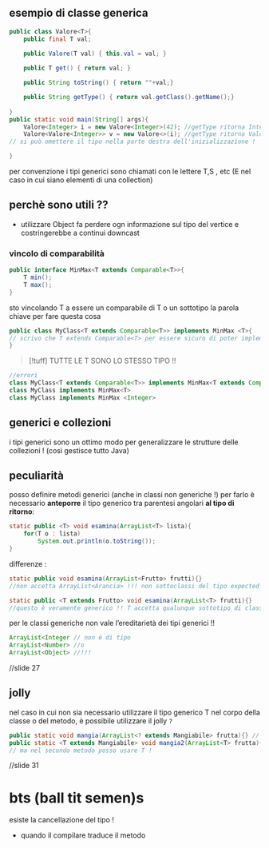 ## esempio di classe generica 
```java
public class Valore<T>{
	public final T val;
	
	public Valore(T val) { this.val = val; }

	public T get() { return val; }

	public String toString() { return ""+val;}

	public String getType() { return val.getClass().getName();}
	
} 
public static void main(String[] args){
	Valore<Integer> i = new Valore<Integer>(42); //getType ritorna Integer
	Valore<Valore<Integer>> v = new Valore<>(i); //getType ritorna Valore
// si può omettere il tipo nella parte destra dell'inizializzazione !

}
```

per convenzione i tipi generici sono chiamati con le lettere T,S , etc (E nel caso in cui siano elementi di una collection)
## perchè sono utili ??
- utilizzare Object fa perdere ogn informazione sul tipo del vertice e costringerebbe a continui downcast
### vincolo di comparabilità
```java
public interface MinMax<T extends Comparable<T>>{
	T min();
	T max();
}
```
sto vincolando T a essere un comparabile di T o un sottotipo 
la parola chiave per fare questa cosa

```java
public class MyClass<T extends Comparable<T>> implements MinMax <T>{
// scrivo che T extends Comparable<T> per essere sicuro di poter implementare MinMax !! altrimenti potrei non esserne capace
}
```

>[!tuff] TUTTE LE T SONO LO STESSO TIPO !!

```java
//errori
class MyClass<T extends Comparable<T>> implements MinMax<T extends Comparable<T>>{}
class MyClass implements MinMax<T>
class MyClass implements MinMax <Integer>
```

## generici e collezioni
i tipi generici sono un ottimo modo per generalizzare le strutture delle collezioni ! (così gestisce tutto Java)

## peculiarità
posso definire metodi generici (anche in classi non generiche !)
per farlo è necessario **anteporre** il tipo generico tra parentesi angolari **al tipo di ritorno**:
```java
static public <T> void esamina(ArrayList<T> lista){
	for(T o : lista)
		System.out.println(o.toString());
}
```

differenze : 
```java
static public void esamina(ArrayList<Frutto> frutti){}
//non accetta ArrayList<Arancia> !!! non sottoclassi del tipo expected

static public <T extends Frutto> void esamina(ArrayList<T> frutti){}
//questo è veramente generico !! T accetta qualunque sottotipo di classe
```

per le classi generiche non vale l’ereditarietà dei tipi generici !!
```java
ArrayList<Integer // non è di tipo
ArrayList<Number> //o
ArrayList<Object> //!!!
```
//slide 27
## jolly
nel caso in cui non sia necessario utilizzare il tipo generico T nel corpo della classe o del metodo, è possibile utilizzare il jolly `?`
```java
public static void mangia(ArrayList<? extends Mangiabile> frutta){} // equivale a 
public static <T extends Mangiabile> void mangia2(ArrayList<T> frutta){} 
// ma nel secondo metodo posso usare T !
```
//slide 31

# bts (ball tit semen)s
esiste la cancellazione del tipo !
- quando il compilare traduce il metodo